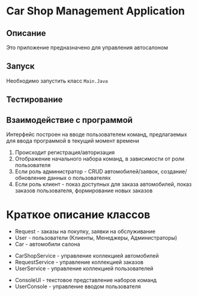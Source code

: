 # Car Shop Management Application

## Описание
Это приложение предназначено для управления автосалоном

## Запуск
Необходимо запустить класс `Main.Java`

## Тестирование

## Взаимодействие с программой
Интерфейс построен на вводе пользователем команд, предлагаемых для ввода программой в текущий момент времени
1. Происходит регистрация/авторизация
2. Отображение начального набора команд, в зависимости от роли пользователя
3. Если роль администратор - CRUD автомобилей/заявок, создание/обновление данных о пользователях
4. Если роль клиент - показ доступных для заказа автомобилей, показ заказов пользователя, формирование новых заказов

# Краткое описание классов
- Request - заказы на покупку, заявки на обслуживание
- User - пользователи (Клиенты, Менеджеры, Администраторы)
- Car - автомобили салона

+ CarShopService - управление коллекцией автомобилей 
+ RequestService - управление коллекцией заказов
+ UserService - управление коллекцией пользователей

* ConsoleUI - текстовое представление наборов команд
* UserConsole - управление вводом пользователя
